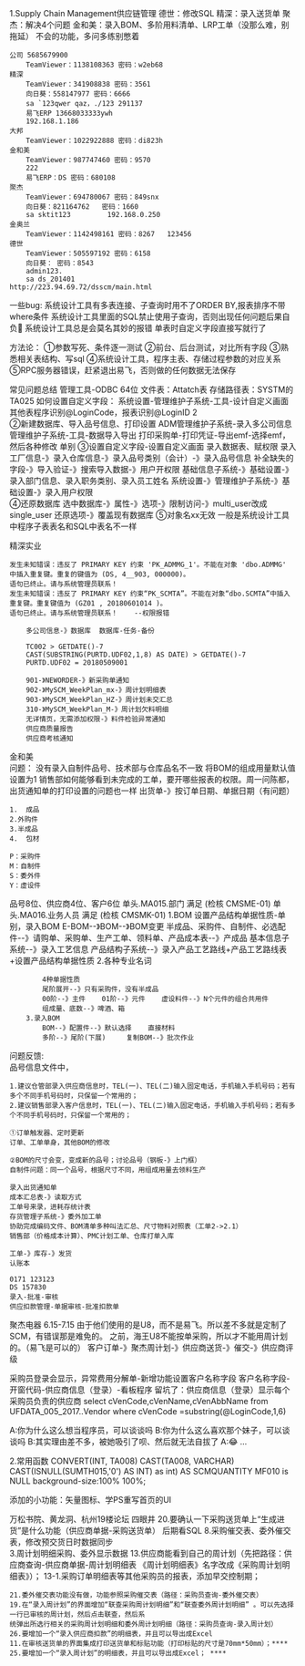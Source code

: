 1.Supply Chain Management供应链管理
德世：修改SQL
精深：录入送货单
聚杰：解决4个问题
金和美：录入BOM、多阶用料清单、LRP工单（没那么难，别拖延） 不会的功能，多问多练别憋着

	公司 5685679900
		TeamViewer：1138108363 密码：w2eb68
    精深
        TeamViewer：341908838 密码：3561
        向日葵：558147977 密码：6666
        sa `123qwer qaz，./123 291137
        易飞ERP 13668033333ywh
        192.168.1.186
    大邦
        TeamViewer：1022922888 密码：di823h
    金和美
        TeamViewer：987747460 密码：9570
        222
        易飞ERP：DS 密码：680108
    聚杰
        TeamViewer：694780067 密码：849snx
        向日葵：821164762   密码：1660
        sa sktit123         192.168.0.250
    金奥兰
        TeamViewer：1142498161 密码：8267   123456
	德世
		TeamViewer：505597192 密码：6158
        向日葵： 密码：8543
        admin123.
		sa ds_201401
	http://223.94.69.72/dsscm/main.html
	
一些bug:
    系统设计工具有多表连接、子查询时用不了ORDER BY,报表排序不带where条件
    系统设计工具里面的SQL禁止使用子查询，否则出现任何问题后果自负😤
    系统设计工具总是会莫名其妙的报错
    单表时自定义字段直接写就行了
        
方法论：
    ①参数写死、条件逐一测试
    ②前台、后台测试，对比所有字段
    ③熟悉相关表结构、写sql
    ④系统设计工具，程序主表、存储过程参数的对应关系
    ⑤RPC服务器错误，赶紧退出易飞，否则做的任何数据无法保存

常见问题总结
    管理工具-ODBC 64位
    文件表：Attatch表     存储路径表：SYSTM的TA025
    如何设置自定义字段：
    系统设置-管理维护子系统-工具-设计自定义画面
    其他表程序识别@LoginCode，报表识别@LoginID
2   
    ②新建数据库、导入品号信息、打印设置
        ADM管理维护子系统-录入多公司信息
        管理维护子系统-工具-数据导入导出
        打印采购单-打印凭证-导出emf-选择emf，然后各种修改
        单别
    ③设置自定义字段-设置自定义画面
    录入数据表、赋权限
    录入工厂信息-》录入仓库信息-》录入品号类别（会计）-》录入品号信息
    补全缺失的字段-》导入验证-》搜索导入数据-》用户开权限
    基础信息子系统-》基础设置-》录入部门信息、录入职务类别、录入员工姓名 
    系统设置-》管理维护子系统-》基础设置-》录入用户权限  
    ④还原数据库
        选中数据库-》属性-》选项-》限制访问-》multi_user改成single_user
        还原选项-》覆盖现有数据库
    ⑤对象名xx无效
        一般是系统设计工具中程序子表表名和SQL中表名不一样
    
精深实业
       
    发生未知错误：违反了 PRIMARY KEY 约束 'PK_ADMMG_1'。不能在对象 'dbo.ADMMG' 中插入重复键。重复的键值为 (DS, 4__903, 000000)。
    语句已终止。请与系统管理员联系！
    发生未知错误：违反了 PRIMARY KEY 约束“PK_SCMTA”。不能在对象“dbo.SCMTA”中插入重复键。重复键值为 (GZ01 , 20180601014 )。
    语句已终止。请与系统管理员联系！    --权限报错
    
        多公司信息-》数据库  数据库-任务-备份

        TC002 > GETDATE()-7
        CAST(SUBSTRING(PURTD.UDF02,1,8) AS DATE) > GETDATE()-7
        PURTD.UDF02 = 20180509001

        901-》NEWORDER-》新采购单通知
        902-》MySCM_WeekPlan_mx-》周计划明细表
        903-》MySCM_WeekPlan_HZ-》周计划未交汇总
	    310-》MySCM_WeekPlan_M-》周计划欠料明细
        无详情页，无需添加权限-》料件检验异常通知
        供应商质量报告
        供应商考核通知

金和美  
    问题：
    没有录入自制件品号、技术部与仓库品名不一致
    将BOM的组成用量默认值设置为1
    销售部如何能够看到未完成的工单，要开哪些报表的权限。周一问陈都，出货通知单的打印设置的问题也一样
    出货单-》按订单日期、单据日期（有问题）
    
    1.  成品
    2.外购件
    3.半成品
    4.  包材
    
    P：采购件
    M：自制件
    S：委外件
    Y：虚设件

品号8位、供应商4位、客户6位     单头.MA015.部门 满足 (检核 CMSME-01)    单头.MA016.业务人员 满足 (检核 CMSMK-01)
    1.BOM
    设置产品结构单据性质-单别，录入BOM 
            E-BOM--》BOM--》BOM变更
            半成品、采购件、自制件、必选配件--》请购单、采购单、生产工单、领料单、产品成本表--》产成品
            基本信息子系统--》录入工艺信息
            产品结构子系统--》录入产品工艺路线+产品工艺路线表+设置产品结构单据性质
        2.各种专业名词
    
            4种单据性质
            尾阶展开--》只有采购件，没有半成品
            00阶--》主件    01阶--》元件    虚设料件--》N个元件的组合共用件
            组成量、底数--》啤酒、箱
        3.录入BOM
            BOM--》配置件--》默认选择    直接材料
            多阶--》尾阶(下展)     复制BOM--》批次作业

问题反馈:   
品号信息文件中，
    
    1.建议仓管部录入供应商信息时，TEL(一)、TEL(二)输入固定电话，手机输入手机号码；若有多个不同手机号码时，只保留一个常用的；
    2.建议销售部录入客户信息时，TEL(一)、TEL(二)输入固定电话，手机输入手机号码；若有多个不同手机号码时，只保留一个常用的；
    
    ①订单触发器、定时更新
    订单、工单单身，其他BOM的修改
    
    ②BOM的尺寸会变，变成新的品号；讨论品号（钢板-》上门框）
    自制件问题：同一个品号，根据尺寸不同，用组成用量去领料生产
    
    录入出货通知单
    成本汇总表-》读取方式
    工单号来录，进耗存统计表
    存货管理子系统-》委外加工单
    协助完成编码文件、BOM清单多种叫法汇总、尺寸物料对照表（工单2->2.1）
    销售部（价格成本计算）、PMC计划工单、仓库打单入库

    工单-》库存-》发货
    认账本

    0171 123123
    DS 157830
    录入-批准-审核
    供应扣款管理-单据审核-批准扣款单

聚杰电器 6.15-7.15
    由于他们使用的是U8，而不是易飞。所以差不多就是定制了SCM，有错误那是难免的。
    之前，海王U8不能按单采购，所以才不能用周计划的。（易飞是可以的）
    客户订单-》聚杰周计划-》供应商送货-》催交-》供应商评级
    
采购员登录会显示，异常费用分解单-新增功能设置客户名称字段
客户名称字段-开窗代码-供应商信息（登录）-看板程序
    留坑了：供应商信息（登录）显示每个采购员负责的供应商 
    select cVenCode,cVenName,cVenAbbName from UFDATA_005_2017..Vendor where cVenCode =substring(@LoginCode,1,6)
   

A:你为什么这么想当程序员，可以谈谈吗
B:你为什么这么喜欢那个妹子，可以谈谈吗
B:其实理由差不多，被她吸引了呗、然后就无法自拔了
A:😂 ...


2.常用函数
	CONVERT(INT, TA008)
	CAST(TA008, VARCHAR)
	CAST(ISNULL(SUMTH015,'0') AS INT) as int) AS SCMQUANTITY
    MF010 is NULL
	background-size:100% 100%;

添加的小功能：矢量图标、学PS重写首页的UI

万松书院、黄龙洞、杭州19楼论坛  四眼井
    20.要确认一下采购送货单上“生成进货”是什么功能（供应商单据-采购送货单） 后期看SQL
    8.采购催交表、委外催交表，修改预交货日时数据同步  
    3.周计划明细采购、委外显示数据
    13.供应商能看到自己的周计划（先把路径：供应商查询-供应商单据-周计划明细表     《周计划明细表》名字改成《采购周计划明细表》）；
    13-1.采购订单明细表等其他采购员的报表，添加早交控制期；
    
    21.委外催交表功能没有做，功能参照采购催交表（路径：采购员查询-委外催交表）
    19.在“录入周计划”的界面增加“联查采购周计划明细”和“联查委外周计划明细” 。可以先选择一行已审核的周计划，然后点击联查，然后系
    统弹出所选行相关的采购周计划明细和委外周计划明细（路径：采购员查询-录入周计划）
    26.要增加一个“录入供应商扣款”的明细表，并且可以导出成Excel
    11.在审核送货单的界面集成打印送货单和标贴功能（打印标贴的尺寸是70mm*50mm）；****
    25.要增加一个“录入周计划”的明细表，并且可以导出成Excel； ****



